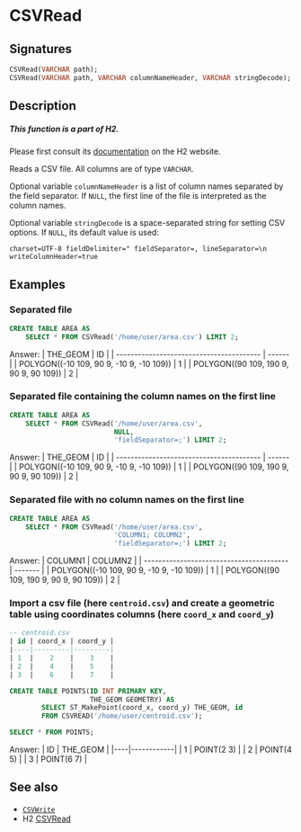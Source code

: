 # CSVRead

## Signatures

```sql
CSVRead(VARCHAR path);
CSVRead(VARCHAR path, VARCHAR columnNameHeader, VARCHAR stringDecode);
```

## Description

<div class="note">
  <h5>This function is a part of H2.</h5>
  <p>Please first consult its
  <a href="http://www.h2database.com/html/functions.html#csvread"
  target="_blank">documentation</a> on the H2 website.</p>
</div>

Reads a CSV file.
All columns are of type `VARCHAR`.

Optional variable `columnNameHeader` is a list of column names
separated by the field separator. If `NULL`, the first line of the
file is interpreted as the column names.

Optional variable `stringDecode` is a space-separated string for setting CSV options. If `NULL`, its default value is used:

```
charset=UTF-8 fieldDelimiter=" fieldSeparator=, lineSeparator=\n writeColumnHeader=true
```

## Examples

### Separated file
```sql
CREATE TABLE AREA AS
    SELECT * FROM CSVRead('/home/user/area.csv') LIMIT 2;
```
Answer:
|                 THE_GEOM                 |   ID   |
| ---------------------------------------- | ------ |
| POLYGON((-10 109, 90 9, -10 9, -10 109)) |      1 |
| POLYGON((90 109, 190 9, 90 9,  90 109))  |      2 |


### Separated file containing the column names on the first line

```sql
CREATE TABLE AREA AS
    SELECT * FROM CSVRead('/home/user/area.csv',
                          NULL,
                          'fieldSeparator=;') LIMIT 2;
```
Answer:
|                  THE_GEOM                |   ID   |
| ---------------------------------------- | ------ |
| POLYGON((-10 109, 90 9, -10 9, -10 109)) |      1 |
| POLYGON((90 109, 190 9, 90 9,  90 109))  |      2 |


### Separated file with no column names on the first line

```sql
CREATE TABLE AREA AS
    SELECT * FROM CSVRead('/home/user/area.csv',
                          'COLUMN1; COLUMN2',
                          'fieldSeparator=;') LIMIT 2;
```
Answer:
|                  COLUMN1                 | COLUMN2 |
| ---------------------------------------- | ------- |
| POLYGON((-10 109, 90 9, -10 9, -10 109)) |       1 |
| POLYGON((90 109, 190 9, 90 9,  90 109))  |       2 |



### Import a csv file (here `centroid.csv`) and create a geometric table using coordinates columns (here `coord_x` and `coord_y`)

```sql
-- centroid.csv
| id | coord_x | coord_y |
|----|---------|---------|
| 1  |    2    |    3    |
| 2  |    4    |    5    |
| 3  |    6    |    7    |

CREATE TABLE POINTS(ID INT PRIMARY KEY,
                    THE_GEOM GEOMETRY) AS
        SELECT ST_MakePoint(coord_x, coord_y) THE_GEOM, id
        FROM CSVREAD('/home/user/centroid.csv');

SELECT * FROM POINTS;
```

Answer:
| ID |  THE_GEOM  |
|----|------------|
| 1  | POINT(2 3) |
| 2  | POINT(4 5) |
| 3  | POINT(6 7) |


## See also

* [`CSVWrite`](../CSVWrite)
* H2 <a href="http://www.h2database.com/html/functions.html#csvread"
target="_blank">CSVRead</a>
